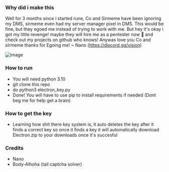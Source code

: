### Why did i make this
Well for 3 months since i started rune, Co and Sirmeme have been ignoring my DMS, sirmeme even had my server manager pixel in DMS. This would be fine, but they egoed me instead of trying to work with me. But hey it's okay i got my little revenge! maybe they will hire me as a pentester now 🤡 and check out my projects on github who knows! Anywas love you Co and sirmeme thanks for Egoing me! ~ Nano (https://discord.gg/vision)

![image](https://github.com/l4tt/electron_key_cracker/assets/97377137/eefc2b58-dd82-4332-9bef-b1da841c596e)


### How to run
- You will need python 3.10
- git clone this repo
- do python3 electron_key.py
- Done! You will have to use pip to install requirements if needed (Dont beg me for help get a brain)

### How to get the key
- Learning how shit there key system is, it auto deletes the key after it finds a correct key so once it finds a key it will automatically download Electron.zip to your downloads once it's succesful


### Credits
- Nano
- Body-Alhoha (tail captcha solver)
